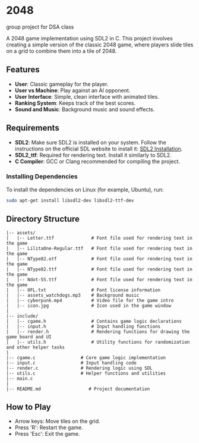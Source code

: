 # 2048
group project for DSA class 

A 2048 game implementation using SDL2 in C. This project involves creating a simple version of the classic 2048 game, where players slide tiles on a grid to combine them into a tile of 2048.

## Features
- **User**: Classic gameplay for the player.
- **User vs Machine**: Play against an AI opponent.
- **User Interface**: Simple, clean interface with animated tiles.
- **Ranking System**: Keeps track of the best scores.
- **Sound and Music**: Background music and sound effects.

## Requirements
- **SDL2**: Make sure SDL2 is installed on your system. Follow the instructions on the official SDL website to install it: [SDL2 Installation](https://wiki.libsdl.org/Installation).
- **SDL2_ttf**: Required for rendering text. Install it similarly to SDL2.
- **C Compiler**: GCC or Clang recommended for compiling the project.

### Installing Dependencies
To install the dependencies on Linux (for example, Ubuntu), run:
```bash
sudo apt-get install libsdl2-dev libsdl2-ttf-dev
```

## Directory Structure
```
|-- assets/
|   |-- Letter.ttf              # Font file used for rendering text in the game
|   |-- LilitaOne-Regular.ttf   # Font file used for rendering text in the game
|   |-- NType82.otf             # Font file used for rendering text in the game
|   |-- NType82.ttf             # Font file used for rendering text in the game
|   |-- Ndot-55.ttf             # Font file used for rendering text in the game
|   |-- OFL.txt                 # Font license information
|   |-- assets_watchdogs.mp3    # Background music
|   |-- cyberpunk.mp4           # Video file for the game intro
|   |-- icon.jpg                # Icon used in the game window
|
|-- include/
|   |-- cgame.h                 # Contains game logic declarations
|   |-- input.h                 # Input handling functions
|   |-- render.h                # Rendering functions for drawing the game board and UI
|   |-- utils.h                 # Utility functions for randomization and other helper tasks
|
|-- cgame.c                 # Core game logic implementation
|-- input.c                 # Input handling code
|-- render.c                # Rendering logic using SDL
|-- utils.c                 # Helper functions and utilities
|-- main.c
|
|-- README.md                  # Project documentation
```

## How to Play
-  Arrow keys: Move tiles on the grid.
-  Press 'R': Restart the game.
-  Press 'Esc': Exit the game.
